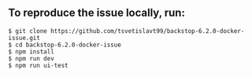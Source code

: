 ## To reproduce the issue locally, run:

    $ git clone https://github.com/tsvetislavt99/backstop-6.2.0-docker-issue.git
    $ cd backstop-6.2.0-docker-issue
    $ npm install
    $ npm run dev
    $ npm run ui-test
